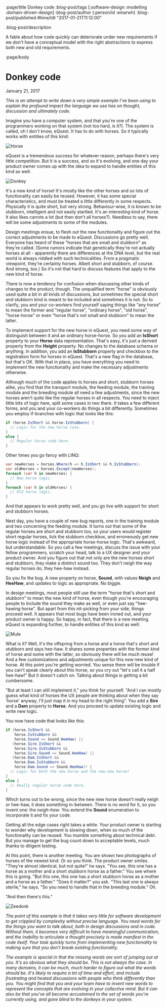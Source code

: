 :page/title Donkey code
:blog-post/tags [:software-design :modelling :domain-driven-design]
:blog-post/author {:person/id :einarwh}
:blog-post/published #time/ldt "2017-01-21T11:12:00"

:blog-post/description

A fable about how code quickly can deteriorate under new requirements if we don't have a conceptual model with the right abstractions to express both new and old requirements.

:page/body

# Donkey code

<p class="blog-post-date">January 21, 2017</p>

_This is an attempt to write down a very simple example I've been using to explain the profound impact the language we use has on thought, discussion and ultimately code._

Imagine you have a computer system, and that you're one of the programmers working on that system (not too hard, is it?). The system is called, oh I don't know, eQuest. It has to do with horses. So it typically works with entities of this kind:

![Horse](/images/horse-only.png)

eQuest is a tremendous success for whatever reason, perhaps there's very little competition. But it is a success, and so it's evolving, and one day your product owner comes up with the idea to expand to handle entities of this kind as well:

![Donkey](/images/donkey-only.png)

It's a new kind of horse! It's mostly like the other horses and so lots of functionality can easily be reused. However, it has some special characteristics, and must be treated a little differently in some respects. Physically it is quite short, but very strong. Behaviour-wise, it is known to be stubborn, intelligent and not easily startled. It's an interesting kind of horse. It also likes carrots a lot (but then don't all horses?). Needless to say, there will be some adjustments to some of the modules.

Design meetings ensue, to flesh out the new functionality and figure out the correct adjustments to be made to eQuest. Discussions go pretty well. Everyone has heard of these "horses that are small and stubborn" as they're called. (Some rumors indicate that genetically they're not actually horses at all - apparently there are differences at the DNA level, but the real world is always riddled with such technicalities. From a pragmatic viewpoint, they're certainly horses. Albeit short and stubborn, of course. And strong, too.) So it's not that hard to discuss features that apply to the new kind of horse.

There is now a tendency for confusion when discussing other kinds of changes to the product, though. The unqualified term "horse" is obviously used quite a bit in all kinds of discussions, but sometimes the special short and stubborn kind is meant to be included and sometimes it is not. So to clarify, you and your co-workers find yourself saying things like "any horse" to mean the former and "regular horse", "ordinary horse", "old horse", "horse-horse" or even "horse that's not small and stubborn" to mean the latter.

To implement support for the new horse in eQuest, you need some way of distinguish between it and an ordinary horse-horse. So you add an **IsShort** property to your **Horse** data representation. That's easy, it's just a derived property from the **Height** property. No changes to the database schema or anything. In addition, you add an **IsStubborn** property and checkbox to the registration form for horses in eQuest. That's a new flag in the database, but that's OK. With that in place, you have everything you need to implement the new functionality and make the necessary adjustments otherwise.

Although much of the code applies to horses and short, stubborn horses alike, you find that the transport module, the feeding module, the training module and the breeding module all need a few adjustments, since the new horses aren't quite like the regular horses in all respects. You need to inject little bits of logic here, split some cases in two there. It takes a few different forms, and you and your co-workers do things a bit differently. Sometimes you employ if-branches with logic that looks like this:

```csharp
if (horse.IsShort && horse.IsStubborn) {
  // Logic for the new horse case.
}
else {
  // Regular horse code here.
}
```

Other times you go fancy with LINQ:

```csharp
var newHorses = horses.Where(h => h.IsShort && h.IsStubborn);
var oldHorses = horses.Except(newHorses);
foreach (var h in newHorses) {
  // New horse logic.
}
foreach (var h in oldHorses) {
  // Old horse logic.
}
```

And that appears to work pretty well, and you go live with support for short and stubborn horses.

Next day, you have a couple of new bug reports, one in the training module and two concerning the feeding module. It turns out that some of the regular horses are short and stubborn too, so your users would register short regular horses, tick the stubborn checkbox, and erroneously get new horse logic instead of the appropriate horse-horse logic. That's awkward, but understandable. So you call a few meetings, discuss the issue with your fellow programmers, scratch your head, talk to a UX designer and your product owner. And you figure out that not only are the new horses short and stubborn, they make a distinct sound too. They don't neigh the way regular horses do, they hee-haw instead.

So you fix the bug. A new property on horse, **Sound**, with values **Neigh** and **HeeHaw**, and updates to logic as appropriate. No biggie.

In design meetings, most people still use the term "horse that's short and stubborn" to mean the new kind of horse, even though you're encouraging people to include the sound they make as well, or even just say "hee-hawing horse". But apart from this nit-picking from your side, things proceed well. It appears that most bugs have been ironed out, and your product owner is happy. So happy, in fact, that there is a new meeting. eQuest is expanding further, to handle entities of this kind as well:

![Mule](/images/mule-only.png)

What is it? Well, it's the offspring from a horse and a horse that's short and stubborn and says hee-haw. It shares some properties with the former kind of horse and some with the latter, so obviously there will be much reuse! And a few customizations and adjustments unique for this _new_ new kind of horse. At this point you're getting worried. You sense there will be trouble if you can't speak clearly about this horse, so you cry out "let's call it a half hee-haw!" But it doesn't catch on. Talking about things is getting a bit cumbersome.

"But at least I can still implement it," you think for yourself. "And I can mostly guess what kind of horses the UX people are thinking about when they say ‘horse' anyway, I'll just map it in my head to the right thing". You add a **Sire** and a **Dam** property to **Horse**. And you proceed to update existing logic and write new logic.

You now have code that looks like this:

```csharp
if (horse.IsShort &&
    horse.IsStubborn &&
    horse.Sound == Sound.HeeHaw) ||
   (horse.Sire.IsShort &&
    horse.Sire.IsStubborn &&
    horse.Sire.Sound == Sound.HeeHaw) ||
   (horse.Dam.IsShort &&
    horse.Dam.IsStubborn &&
    horse.Dam.Sound == Sound.HeeHaw)) {
  // Logic for both the new horse and the new-new horse!
}
else {
  // Really regular horse code here.
}
```

Which turns out to be wrong, since the new new horse doesn't really neigh _or_ hee-haw, it does something in-between. There is no word for it, so you invent one: the _neigh-haw_. You extend the **Sound** enumeration to incorporate it and fix your code.

Getting all the edge cases right takes a while. Your product owner is starting to wonder why development is slowing down, when so much of the functionality can be reused. You mumble something about technical debt. But you manage to get the bug count down to acceptable levels, much thanks to diligent testing.

At this point, there is another meeting. You are shown two photographs of horses of the newest kind. Or so you think. The product owner smiles. "They're almost identical, but not quite!" he says. "You see, this one has a horse as a mother and a short stubborn horse as a father." You see where this is going. "But this one, this one has a short stubborn horse as a mother and a horse as a father." "Does it matter?" you ask. "This last one is always sterile," he says. "So you need to handle that in the breeding module." Oh.

"And then there's this."

![Zeedonk](/images/zeedonk-only.png)

_The point of this example is that it takes very little for software development to get crippled by complexity without precise language. You need words for the things you want to talk about, both in design discussions and in code. Without them, it becomes very difficult to have meaningful communication, and the inability to articulate a thought precisely is made manifest in the code itself. Your task quickly turns from implementing new functionality to making sure that you don't break existing functionality._

_The example is special in that the missing words are sort of jumping out at you. It's so obvious what they should be. This is not always the case. In many domains, it can be much, much harder to figure out what the words should be. It's likely to require a lot of time and effort, and include frustrating and heated discussions with people who think differently than you. You might find that you and your team have to invent new words to represent the concepts that are evolving in your collective mind. But it can also be that you've all become accustomed to the set of words you're currently using, and gone blind to the donkeys in your system._
